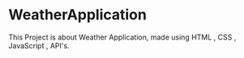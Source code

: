 # WeatherApplication
This Project is about Weather Application, made using HTML , CSS , JavaScript , API's.
